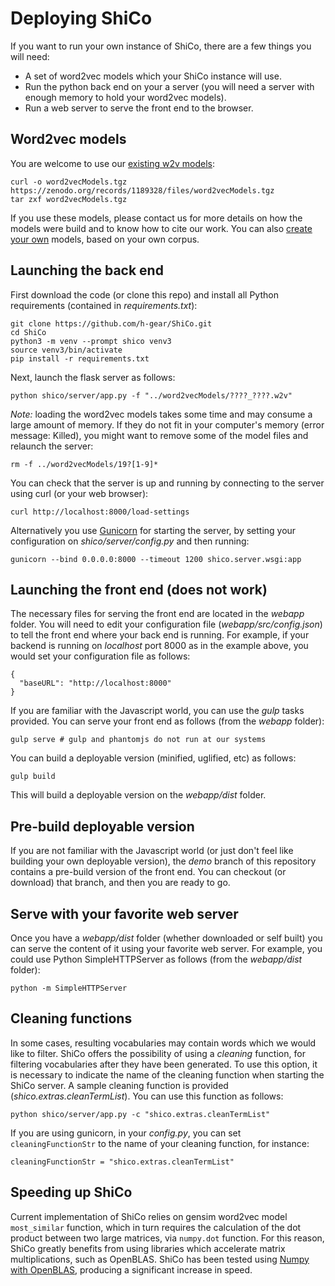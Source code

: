 # Deploying ShiCo
If you want to run your own instance of ShiCo, there are a few things you will need:

 - A set of word2vec models which your ShiCo instance will use.
 - Run the python back end on your a server (you will need a server with enough memory to hold your word2vec models).
 - Run a web server to serve the front end to the browser.

## Word2vec models

You are welcome to use our [existing w2v models](http://doi.org/10.5281/zenodo.1189328):
```
curl -o word2vecModels.tgz https://zenodo.org/records/1189328/files/word2vecModels.tgz
tar zxf word2vecModels.tgz
```

If you use these models, please contact us for more details on how the models were build and 
to know how to cite our work. You can also [create your own](./buildingModels.md) models, 
based on your own corpus.

## Launching the back end

First download the code (or clone this repo) and install all Python requirements 
(contained in *requirements.txt*):
```
git clone https://github.com/h-gear/ShiCo.git
cd ShiCo
python3 -m venv --prompt shico venv3
source venv3/bin/activate
pip install -r requirements.txt
```

Next, launch the flask server as follows:
```
python shico/server/app.py -f "../word2vecModels/????_????.w2v"
```

*Note:* loading the word2vec models takes some time and may consume a large amount of memory. 
If they do not fit in your computer's memory (error message: Killed), 
you might want to remove some of the model files and relaunch the server:
```
rm -f ../word2vecModels/19?[1-9]*
```

You can check that the server is up and running by connecting to the server using curl 
(or your web browser):
```
curl http://localhost:8000/load-settings
```

Alternatively you use [Gunicorn](http://gunicorn.org/) for starting the server, 
by setting your configuration on *shico/server/config.py* and then running:

```
gunicorn --bind 0.0.0.0:8000 --timeout 1200 shico.server.wsgi:app
```

## Launching the front end (does not work)

The necessary files for serving the front end are located in the *webapp* folder. You will need to edit your configuration file (*webapp/src/config.json*) to tell the front end where your back end is running. For example, if your backend is running on *localhost* port 8000 as in the example above, you would set your configuration file as follows:

```
{
  "baseURL": "http://localhost:8000"
}
```

If you are familiar with the Javascript world, you can use the *gulp* tasks provided. You can serve your front end as follows (from the *webapp* folder):
```
gulp serve # gulp and phantomjs do not run at our systems
```

You can build a deployable version (minified, uglified, etc) as follows:
```
gulp build
```
This will build a deployable version on the *webapp/dist* folder.

## Pre-build deployable version

If you are not familiar with the Javascript world (or just don't feel like building your own deployable version), the *demo* branch of this repository contains a pre-build version of the front end. You can checkout (or download) that branch, and then you are ready to go.

## Serve with your favorite web server

Once you have a *webapp/dist* folder (whether downloaded or self built) you can serve the content of it using your favorite web server. For example, you could use Python SimpleHTTPServer as follows (from the *webapp/dist* folder):
```
python -m SimpleHTTPServer
```

## Cleaning functions
In some cases, resulting vocabularies may contain words which we would like to filter. ShiCo offers the possibility of using a *cleaning* function, for filtering vocabularies after they have been generated. To use this option, it is necessary to indicate the name of the cleaning function when starting the ShiCo server. A sample cleaning function is provided (*shico.extras.cleanTermList*). You can use this function as follows:
```
python shico/server/app.py -c "shico.extras.cleanTermList"
```

If you are using gunicorn, in your *config.py*, you can set `cleaningFunctionStr` to the name of your cleaning function, for instance:

```
cleaningFunctionStr = "shico.extras.cleanTermList"
```

## Speeding up ShiCo

Current implementation of ShiCo relies on gensim word2vec model `most_similar` function, which in turn requires the calculation of the dot product between two large matrices, via `numpy.dot` function. For this reason, ShiCo greatly benefits from using libraries which accelerate matrix multiplications, such as OpenBLAS. ShiCo has been tested using [Numpy with OpenBLAS](https://hunseblog.wordpress.com/2014/09/15/installing-numpy-and-openblas/), producing a significant increase in speed.
